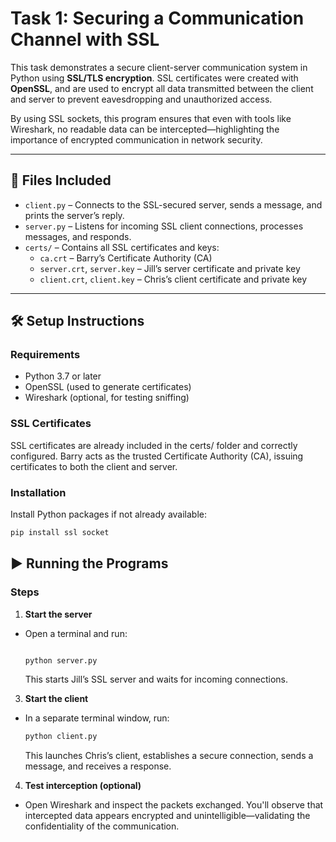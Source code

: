 # Task 1: Securing a Communication Channel with SSL

This task demonstrates a secure client-server communication system in Python using **SSL/TLS encryption**. SSL certificates were created with **OpenSSL**, and are used to encrypt all data transmitted between the client and server to prevent eavesdropping and unauthorized access.

By using SSL sockets, this program ensures that even with tools like Wireshark, no readable data can be intercepted—highlighting the importance of encrypted communication in network security.

---

## 🔧 Files Included

- `client.py` – Connects to the SSL-secured server, sends a message, and prints the server’s reply.
- `server.py` – Listens for incoming SSL client connections, processes messages, and responds.
- `certs/` – Contains all SSL certificates and keys:
  - `ca.crt` – Barry’s Certificate Authority (CA)
  - `server.crt`, `server.key` – Jill’s server certificate and private key
  - `client.crt`, `client.key` – Chris’s client certificate and private key

---

## 🛠 Setup Instructions

### Requirements
- Python 3.7 or later
- OpenSSL (used to generate certificates)
- Wireshark (optional, for testing sniffing)
  
### SSL Certificates
SSL certificates are already included in the certs/ folder and correctly configured. Barry acts as the trusted Certificate Authority (CA), issuing certificates to both the client and server.

### Installation
Install Python packages if not already available:

```bash
pip install ssl socket
```
## ▶️ Running the Programs

### Steps

1. **Start the server**
- Open a terminal and run:
  
    ```bash
    
    python server.py
    ```
    This starts Jill’s SSL server and waits for incoming connections.

3.  **Start the client**
- In a separate terminal window, run:    
    ```bash
    python client.py
    ```
    This launches Chris’s client, establishes a secure connection, sends a message, and receives a response.

4. **Test interception (optional)**
- Open Wireshark and inspect the packets exchanged. You'll observe that intercepted data appears encrypted and unintelligible—validating the confidentiality of the communication.

